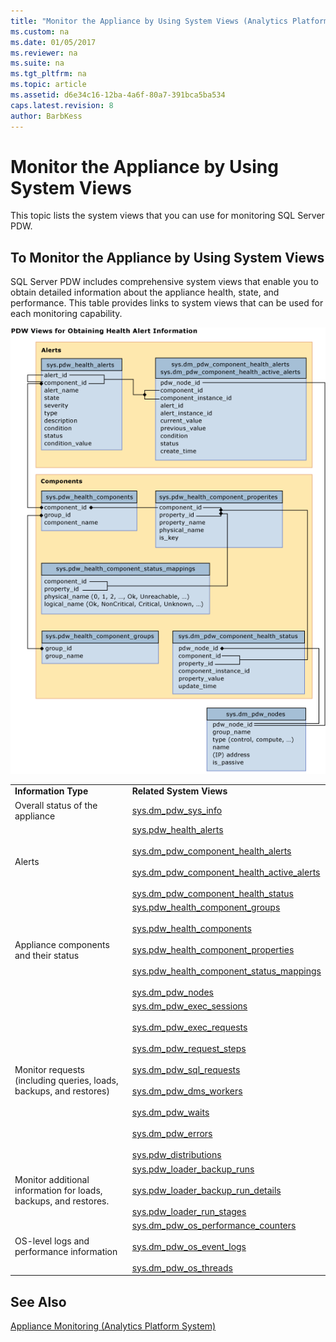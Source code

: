 ```yaml
---
title: "Monitor the Appliance by Using System Views (Analytics Platform System)"
ms.custom: na
ms.date: 01/05/2017
ms.reviewer: na
ms.suite: na
ms.tgt_pltfrm: na
ms.topic: article
ms.assetid: d6e34c16-12ba-4a6f-80a7-391bca5ba534
caps.latest.revision: 8
author: BarbKess
---
```

# Monitor the Appliance by Using System Views
This topic lists the system views that you can use for monitoring SQL Server PDW.  
  
## To Monitor the Appliance by Using System Views  
SQL Server PDW includes comprehensive system views that enable you to obtain detailed information about the appliance health, state, and performance. This table provides links to system views that can be used for each monitoring capability.  
  
![PDW system views alerts](./media/monitor-the-appliance-by-using-system-views/PDW_system_views_alerts.png "PDW_system_views_alerts")  
  
|||  
|-|-|  
|**Information Type**|**Related System Views**|  
|Overall status of the appliance|[sys.dm_pdw_sys_info](../../docs/relational-databases/system-dynamic-management-views/sys-dm-pdw-sys-info-transact-sql.md)|  
|Alerts|[sys.pdw_health_alerts](../../docs/relational-databases/system-catalog-views/sys-pdw-health-alerts-transact-sql.md)<br /><br />[sys.dm_pdw_component_health_alerts](../../docs/relational-databases/system-dynamic-management-views/sys-dm-pdw-component-health-alerts-transact-sql.md)<br /><br />[sys.dm_pdw_component_health_active_alerts](../../docs/relational-databases/system-dynamic-management-views/sys-dm-pdw-component-health-active-alerts-transact-sql.md)<br /><br />[sys.dm_pdw_component_health_status](../../docs/relational-databases/system-dynamic-management-views/sys-dm-pdw-component-health-status-transact-sql.md)|  
|Appliance components and their status|[sys.pdw_health_component_groups](../../docs/relational-databases/system-catalog-views/sys-pdw-health-component-groups-transact-sql.md)<br /><br />[sys.pdw_health_components](../../docs/relational-databases/system-catalog-views/sys-pdw-health-components-transact-sql.md)<br /><br />[sys.pdw_health_component_properties](../../docs/relational-databases/system-catalog-views/sys-pdw-health-component-properties-transact-sql.md)<br /><br />[sys.pdw_health_component_status_mappings](../../docs/relational-databases/system-catalog-views/sys-pdw-health-component-status-mappings-transact-sql.md)<br /><br />[sys.dm_pdw_nodes](../../docs/relational-databases/system-dynamic-management-views/sys-dm-pdw-nodes-transact-sql.md)|  
|Monitor requests (including queries, loads, backups, and restores)|[sys.dm_pdw_exec_sessions](../../docs/relational-databases/system-dynamic-management-views/sys-dm-pdw-exec-sessions-transact-sql.md)<br /><br />[sys.dm_pdw_exec_requests](../../docs/relational-databases/system-dynamic-management-views/sys-dm-pdw-exec-requests-transact-sql.md)<br /><br />[sys.dm_pdw_request_steps](../../docs/relational-databases/system-dynamic-management-views/sys-dm-pdw-request-steps-transact-sql.md)<br /><br />[sys.dm_pdw_sql_requests](../../docs/relational-databases/system-dynamic-management-views/sys-dm-pdw-sql-requests-transact-sql.md)<br /><br />[sys.dm_pdw_dms_workers](../../docs/relational-databases/system-dynamic-management-views/sys-dm-pdw-dms-workers-transact-sql.md)<br /><br />[sys.dm_pdw_waits](../../docs/relational-databases/system-dynamic-management-views/sys-dm-pdw-waits-transact-sql.md)<br /><br />[sys.dm_pdw_errors](../../docs/relational-databases/system-dynamic-management-views/sys-dm-pdw-errors-transact-sql.md)<br /><br />[sys.pdw_distributions](../../docs/relational-databases/system-catalog-views/sys-pdw-distributions-transact-sql.md)|  
|Monitor additional information for loads, backups, and restores.|[sys.pdw_loader_backup_runs](../../docs/relational-databases/system-catalog-views/sys-pdw-loader-backup-runs-transact-sql.md)<br /><br />[sys.pdw_loader_backup_run_details](../../docs/relational-databases/system-catalog-views/sys-pdw-loader-backup-run-details-transact-sql.md)<br /><br />[sys.pdw_loader_run_stages](../../docs/relational-databases/system-catalog-views/sys-pdw-loader-run-stages-transact-sql.md)|  
|OS-level logs and performance information|[sys.dm_pdw_os_performance_counters](../../docs/relational-databases/system-dynamic-management-views/sys-dm-pdw-os-performance-counters-transact-sql.md)<br /><br />[sys.dm_pdw_os_event_logs](../../docs/relational-databases/system-dynamic-management-views/sys-dm-pdw-os-event-logs-transact-sql.md)<br /><br />[sys.dm_pdw_os_threads](../../docs/relational-databases/system-dynamic-management-views/sys-dm-pdw-os-threads-transact-sql.md)|  
  
## See Also  
<!-- MISSING LINKS [Common Metadata Query Examples &#40;SQL Server PDW&#41;](../sqlpdw/common-metadata-query-examples-sql-server-pdw.md)  -->  
[Appliance Monitoring &#40;Analytics Platform System&#41;](appliance-monitoring.md)  
  
